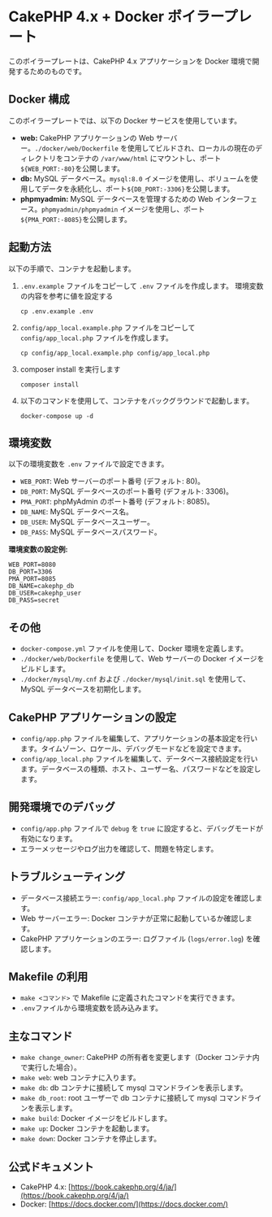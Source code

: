 # CakePHP 4.x + Docker ボイラープレート

このボイラープレートは、CakePHP 4.x アプリケーションを Docker 環境で開発するためのものです。

## Docker 構成

このボイラープレートでは、以下の Docker サービスを使用しています。

-   **web:** CakePHP アプリケーションの Web サーバー。`./docker/web/Dockerfile` を使用してビルドされ、ローカルの現在のディレクトリをコンテナの `/var/www/html` にマウントし、ポート`${WEB_PORT:-80}`を公開します。
-   **db:** MySQL データベース。`mysql:8.0` イメージを使用し、ボリュームを使用してデータを永続化し、ポート`${DB_PORT:-3306}`を公開します。
-   **phpmyadmin:** MySQL データベースを管理するための Web インターフェース。`phpmyadmin/phpmyadmin` イメージを使用し、ポート`${PMA_PORT:-8085}`を公開します。

## 起動方法

以下の手順で、コンテナを起動します。

1.  `.env.example` ファイルをコピーして `.env` ファイルを作成します。
    環境変数の内容を参考に値を設定する
    ```
    cp .env.example .env
    ```
2.  `config/app_local.example.php` ファイルをコピーして `config/app_local.php` ファイルを作成します。
    ```
    cp config/app_local.example.php config/app_local.php
    ```
3.  composer install を実行します
    ```
    composer install
    ```
4.  以下のコマンドを使用して、コンテナをバックグラウンドで起動します。
    ```
    docker-compose up -d
    ```

## 環境変数

以下の環境変数を `.env` ファイルで設定できます。

-   `WEB_PORT`: Web サーバーのポート番号 (デフォルト: 80)。
-   `DB_PORT`: MySQL データベースのポート番号 (デフォルト: 3306)。
-   `PMA_PORT`: phpMyAdmin のポート番号 (デフォルト: 8085)。
-   `DB_NAME`: MySQL データベース名。
-   `DB_USER`: MySQL データベースユーザー。
-   `DB_PASS`: MySQL データベースパスワード。

**環境変数の設定例:**

```
WEB_PORT=8080
DB_PORT=3306
PMA_PORT=8085
DB_NAME=cakephp_db
DB_USER=cakephp_user
DB_PASS=secret
```

## その他

-   `docker-compose.yml` ファイルを使用して、Docker 環境を定義します。
-   `./docker/web/Dockerfile` を使用して、Web サーバーの Docker イメージをビルドします。
-   `./docker/mysql/my.cnf` および `./docker/mysql/init.sql` を使用して、MySQL データベースを初期化します。

## CakePHP アプリケーションの設定

-   `config/app.php` ファイルを編集して、アプリケーションの基本設定を行います。タイムゾーン、ロケール、デバッグモードなどを設定できます。
-   `config/app_local.php` ファイルを編集して、データベース接続設定を行います。データベースの種類、ホスト、ユーザー名、パスワードなどを設定します。

## 開発環境でのデバッグ

-   `config/app.php` ファイルで `debug` を `true` に設定すると、デバッグモードが有効になります。
-   エラーメッセージやログ出力を確認して、問題を特定します。

## トラブルシューティング

-   データベース接続エラー: `config/app_local.php` ファイルの設定を確認します。
-   Web サーバーエラー: Docker コンテナが正常に起動しているか確認します。
-   CakePHP アプリケーションのエラー: ログファイル (`logs/error.log`) を確認します。

## Makefile の利用

-   `make <コマンド>` で Makefile に定義されたコマンドを実行できます。
-   `.env`ファイルから環境変数を読み込みます。

## 主なコマンド

-   `make change_owner`: CakePHP の所有者を変更します（Docker コンテナ内で実行した場合）。
-   `make web`: web コンテナに入ります。
-   `make db`: db コンテナに接続して mysql コマンドラインを表示します。
-   `make db_root`: root ユーザーで db コンテナに接続して mysql コマンドラインを表示します。
-   `make build`: Docker イメージをビルドします。
-   `make up`: Docker コンテナを起動します。
-   `make down`: Docker コンテナを停止します。

## 公式ドキュメント

-   CakePHP 4.x: [https://book.cakephp.org/4/ja/](https://book.cakephp.org/4/ja/)
-   Docker: [https://docs.docker.com/](https://docs.docker.com/)
